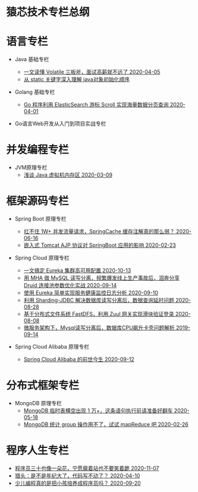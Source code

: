 # 猿芯技术专栏总纲 

# 语言专栏
- Java 基础专栏
  - [一文读懂 Volatile 三板斧，面试高薪就不远了 2020-04-05](https://mp.weixin.qq.com/s/2LXkzJHG0-Oiu6WnpT4aRw)
  - [从 static 关键字深入理解 java对象初始化顺序](https://mp.weixin.qq.com/s/z9VS7bbFy-vMohLFSuE1Tw)
- Golang 基础专栏
  - [Go 程序利用 ElasticSearch 游标 Scroll 实现海量数据分页查询 2020-04-01](https://mp.weixin.qq.com/s/zCOkxlkjWoyqiuhPoRH5xw)
  
- Go语言Web开发从入门到项目实战专栏

# 并发编程专栏
- JVM原理专栏
  - [浅谈 Java 虚拟机内存区 2020-03-09](https://mp.weixin.qq.com/s/vz3v8AGVqbi6ZUZAtFllVA)

# 框架源码专栏
- Spring Boot 原理专栏
  - [扛不住 1W+ 并发流量请求，SpringCache 缓存注解真的那么弱？ 2020-06-16](https://mp.weixin.qq.com/s/--l7slCBHOlZ2sKCHEJFog)
  - [嵌入式 Tomcat AJP 协议对 SpringBoot 应用的影响 2020-02-23](https://mp.weixin.qq.com/s/A7823yaPeykeZVsn8weeEg)

- Spring Cloud 原理专栏
  - [一文搞定 Eureka 集群高可用配置 2020-10-13](https://mp.weixin.qq.com/s/9ueFcKgz50HxWjE_gUimZA)
  - [用 MHA 做 MySQL 读写分离，频繁爆发线上生产事故后，泪奔分享 Druid 连接池参数优化实战 2020-09-14](https://mp.weixin.qq.com/s/p49ARPiW9opIWH-2rtOXLA)
  - [使用 Eureka 简单实现服务健康监控日志分析 2020-09-10](https://mp.weixin.qq.com/s/62NKNnRL5wPtqXqK14B8BA)
  - [利用 Sharding-JDBC 解决数据库读写分离后，数据查询延时问题 2020-08-28](https://mp.weixin.qq.com/s/WUYRlZ9eCXqxwMeTIJZwFA)
  - [基于分布式文件系统 FastDFS，利用 Zuul 网关实现滑块验证登录 2020-08-08](https://mp.weixin.qq.com/s/Km6Hqx3Efy6T1BYIrbnqsA)
  - [微服务架构下，Mysql读写分离后，数据库CPU飙升卡壳问题解析 2019-09-14](https://mp.weixin.qq.com/s/1N-0ixb9zYk7LNYHaafDsQ)
 
- Spring Cloud Alibaba 原理专栏
    - [Spring Cloud Alibaba 的前世今生 2020-09-12](https://mp.weixin.qq.com/s/U8rs-N4bOEghaImgqRUaAA)

# 分布式框架专栏
- MongoDB 原理专栏
  - [MongoDB 临时表横空出现 1 万+，这条语句执行前请准备好翻车 2020-05-18](https://mp.weixin.qq.com/s/_Xu0_-ER569oOm0mp3ogUA)
  - [MongoDB 统计 group 操作用不了，试试 mapReduce 吧 2020-02-26](https://mp.weixin.qq.com/s/PhokuKDLe5h28KlHT2bzow)
  
# 程序人生专栏 
  - [程序员三十也像一朵花，宁愿瘸着站也不要笑着跪 2020-11-07](https://mp.weixin.qq.com/s/GY9FdtW_nCQa5de0VljDUQ)
  - [猎头：是不是年纪大了，代码写不动了？ 2020-04-10](https://mp.weixin.qq.com/s/mDW5PMmuIJZfxvM1vqBr9g)
  - [少儿编程真的是把小孩培养成程序员吗？ 2020-09-20](https://mp.weixin.qq.com/s/JPZ2nDjcbt3mU1qD15TgTA)
